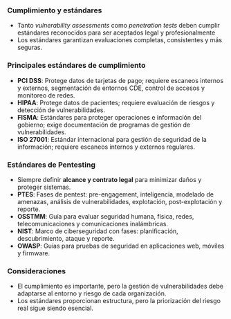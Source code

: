 ### Cumplimiento y estándares
- Tanto _vulnerability assessments_ como _penetration tests_ deben cumplir estándares reconocidos para ser aceptados legal y profesionalmente    
- Los estándares garantizan evaluaciones completas, consistentes y más seguras.

### Principales estándares de cumplimiento
- **PCI DSS**: Protege datos de tarjetas de pago; requiere escaneos internos y externos, segmentación de entornos CDE, control de accesos y monitoreo de redes.
- **HIPAA**: Protege datos de pacientes; requiere evaluación de riesgos y detección de vulnerabilidades.
- **FISMA**: Estándares para proteger operaciones e información del gobierno; exige documentación de programas de gestión de vulnerabilidades.
- **ISO 27001**: Estándar internacional para gestión de seguridad de la información; requiere escaneos internos y externos regulares.
    

### Estándares de Pentesting

- Siempre definir **alcance y contrato legal** para minimizar daños y proteger sistemas.
- **PTES**: Fases de pentest: pre-engagement, inteligencia, modelado de amenazas, análisis de vulnerabilidades, explotación, post-explotación y reporte.
- **OSSTMM**: Guía para evaluar seguridad humana, física, redes, telecomunicaciones y comunicaciones inalámbricas.
- **NIST**: Marco de ciberseguridad con fases: planificación, descubrimiento, ataque y reporte.
- **OWASP**: Guías para pruebas de seguridad en aplicaciones web, móviles y firmware.

### Consideraciones
- El cumplimiento es importante, pero la gestión de vulnerabilidades debe adaptarse al entorno y riesgo de cada organización.
- Los estándares proporcionan estructura, pero la priorización del riesgo real sigue siendo esencial.